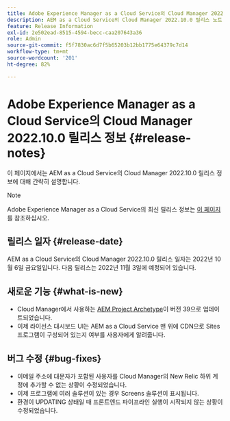 ```yaml
---
title: Adobe Experience Manager as a Cloud Service의 Cloud Manager 2022.10.0 릴리스 정보
description: AEM as a Cloud Service의 Cloud Manager 2022.10.0 릴리스 노트.
feature: Release Information
exl-id: 2e502ead-8515-4594-becc-caa207643a36
role: Admin
source-git-commit: f5f7830ac6d7f5b65203b12bb1775e64379c7d14
workflow-type: tm+mt
source-wordcount: '201'
ht-degree: 82%

---
```


# Adobe Experience Manager as a Cloud Service의 Cloud Manager 2022.10.0 릴리스 정보 {#release-notes}

이 페이지에서는 AEM as a Cloud Service의 Cloud Manager 2022.10.0 릴리스 정보에 대해 간략히 설명합니다.

>[!NOTE]
>
>Adobe Experience Manager as a Cloud Service의 최신 릴리스 정보는 [이 페이지](/help/release-notes/release-notes-cloud/release-notes-current.md)를 참조하십시오.

## 릴리스 일자 {#release-date}

AEM as a Cloud Service의 Cloud Manager 2022.10.0 릴리스 일자는 2022년 10월 6일 금요일입니다. 다음 릴리스는 2022년 11월 3일에 예정되어 있습니다.

## 새로운 기능 {#what-is-new}

* Cloud Manager에서 사용하는 [AEM Project Archetype](https://experienceleague.adobe.com/ko/docs/experience-manager-core-components/using/developing/archetype/overview)이 버전 39으로 업데이트되었습니다.
* 이제 라이선스 대시보드 UI는 AEM as a Cloud Service 맨 위에 CDN으로 Sites 프로그램이 구성되어 있는지 여부를 사용자에게 알려줍니다.

## 버그 수정 {#bug-fixes}

* 이메일 주소에 대문자가 포함된 사용자를 Cloud Manager의 New Relic 하위 계정에 추가할 수 없는 상황이 수정되었습니다.
* 이제 프로그램에 여러 솔루션이 있는 경우 Screens 솔루션이 표시됩니다.
* 환경이 UPDATING 상태일 때 프론트엔드 파이프라인 실행이 시작되지 않는 상황이 수정되었습니다.

